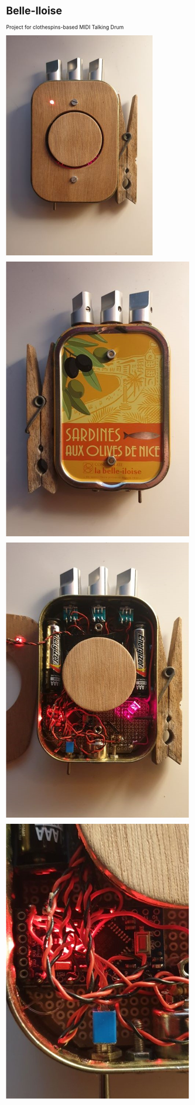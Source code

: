 # Belle-Iloise
Project for clothespins-based MIDI Talking Drum

![Belle-Iloise](/pics/fronte.jpg)

![Belle-Iloise](/pics/retro.jpg)

![Belle-Iloise](/pics/inside.jpg)

![Belle-Iloise](/pics/nano.jpg)